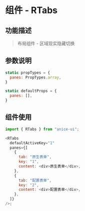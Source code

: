 # 组件 - RTabs

## 功能描述

> 布局组件 - 区域现实隐藏切换

## 参数说明

```javascript
static propTypes = {
  panes: PropTypes.array,
}

static defaultProps = {
  panes: [],
}
```

## 组件使用

```javascript
import { RTabs } from "anice-ui";

<RTabs
  defaultActiveKey="1"
  panes={[
    {
      tab: "原生表单",
      key: "1",
      content: <div>原生表单</div>,
    },
    {
      tab: "配置表单",
      key: "2",
      content: <div>配置表单</div>,
    },
  ]}
/>;
```
